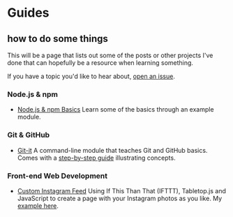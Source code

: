 # Guides
## how to do some things

This will be a page that lists out some of the posts or other projects I've done that can hopefully be a resource when learning something.

If you have a topic you'd like to hear about, [open an issue](http://github.com/jlord/hello-world/issues/new).

### Node.js & npm

- [Node.js & npm Basics](http://localhost:5567/blog/simple-node-module.html) Learn some of the basics through an example module.

### Git & GitHub

- [Git-it](http://github.com/jlord/git-it) A command-line module that teaches Git and GitHub basics. Comes with a [step-by-step guide](http://jlord.github.io/git-it) illustrating concepts.

### Front-end Web Development

- [Custom Instagram Feed](http://localhost:5567/blog/your-own-instagram.html) Using If This Than That (IFTTT), Tabletop.js and JavaScript to create a page with your Instagram photos as you like. My [example here](/instagram.html).
